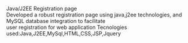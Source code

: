  Java/J2EE Registration page  
  Developed a robust registration page using java,j2ee technologies, and MySQL database integration to facilitate       
  user registration for web application 
  Tecnologies used:Java,J2EE,MySql,HTML,CSS,JSP,Jquery 

